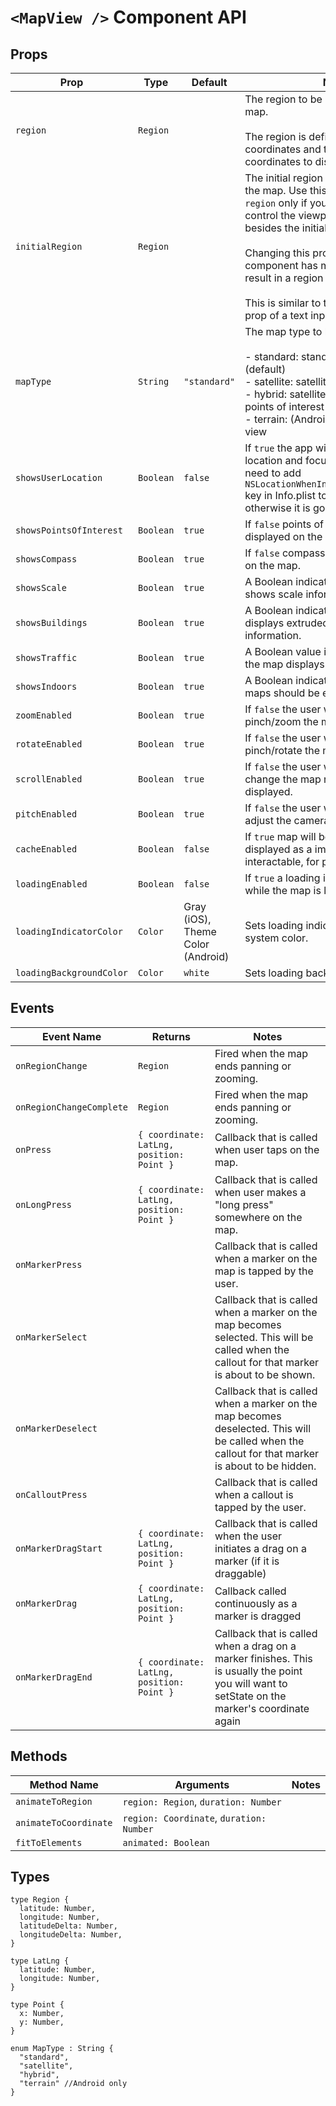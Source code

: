 # `<MapView />` Component API

## Props

| Prop | Type | Default | Note |
|---|---|---|---|
| `region` | `Region` |  | The region to be displayed by the map. <br/><br/>The region is defined by the center coordinates and the span of coordinates to display.
| `initialRegion` | `Region` |  | The initial region to be displayed by the map.  Use this prop instead of `region` only if you don't want to control the viewport of the map besides the initial region.<br/><br/> Changing this prop after the component has mounted will not result in a region change.<br/><br/> This is similar to the `initialValue` prop of a text input.
| `mapType` | `String` | `"standard"` | The map type to be displayed. <br/><br/> - standard: standard road map (default)<br/> - satellite: satellite view<br/> - hybrid: satellite view with roads and points of interest overlayed<br/> - terrain: (Android only) topographic view
| `showsUserLocation` | `Boolean` | `false` | If `true` the app will ask for the user's location and focus on it. **NOTE**: You need to add `NSLocationWhenInUseUsageDescription` key in Info.plist to enable geolocation, otherwise it is going to *fail silently*!
| `showsPointsOfInterest` | `Boolean` | `true` | If `false` points of interest won't be displayed on the map.
| `showsCompass` | `Boolean` | `true` | If `false` compass won't be displayed on the map.
| `showsScale` | `Boolean` | `true` | A Boolean indicating whether the map shows scale information.
| `showsBuildings` | `Boolean` | `true` | A Boolean indicating whether the map displays extruded building information.
| `showsTraffic` | `Boolean` | `true` | A Boolean value indicating whether the map displays traffic information.
| `showsIndoors` | `Boolean` | `true` | A Boolean indicating whether indoor maps should be enabled.
| `zoomEnabled` | `Boolean` | `true` | If `false` the user won't be able to pinch/zoom the map.
| `rotateEnabled` | `Boolean` | `true` | If `false` the user won't be able to pinch/rotate the map.
| `scrollEnabled` | `Boolean` | `true` | If `false` the user won't be able to change the map region being displayed.
| `pitchEnabled` | `Boolean` | `true` | If `false` the user won't be able to adjust the camera’s pitch angle.
| `cacheEnabled` | `Boolean` | `false` | If `true` map will be cached and displayed as a image instead of being interactable, for performance usage.
| `loadingEnabled` | `Boolean` | `false` | If `true` a loading indicator will show while the map is loading.
| `loadingIndicatorColor` | `Color` | Gray (iOS), Theme Color (Android) | Sets loading indicator color, default to system color.
| `loadingBackgroundColor` | `Color` | `white` | Sets loading background color



## Events

| Event Name | Returns | Notes
|---|---|---|
| `onRegionChange` | `Region` | Fired when the map ends panning or zooming.
| `onRegionChangeComplete` | `Region` | Fired when the map ends panning or zooming.
| `onPress` | `{ coordinate: LatLng, position: Point }` | Callback that is called when user taps on the map.
| `onLongPress` | `{ coordinate: LatLng, position: Point }` | Callback that is called when user makes a "long press" somewhere on the map.
| `onMarkerPress` |  | Callback that is called when a marker on the map is tapped by the user.
| `onMarkerSelect` |  | Callback that is called when a marker on the map becomes selected. This will be called when the callout for that marker is about to be shown.
| `onMarkerDeselect` |  | Callback that is called when a marker on the map becomes deselected. This will be called when the callout for that marker is about to be hidden.
| `onCalloutPress` |  | Callback that is called when a callout is tapped by the user.
| `onMarkerDragStart` | `{ coordinate: LatLng, position: Point }` | Callback that is called when the user initiates a drag on a marker (if it is draggable)
| `onMarkerDrag` | `{ coordinate: LatLng, position: Point }` | Callback called continuously as a marker is dragged
| `onMarkerDragEnd` | `{ coordinate: LatLng, position: Point }` | Callback that is called when a drag on a marker finishes. This is usually the point you will want to setState on the marker's coordinate again



## Methods

| Method Name | Arguments | Notes
|---|---|---|
| `animateToRegion` | `region: Region`, `duration: Number` | 
| `animateToCoordinate` | `region: Coordinate`, `duration: Number` | 
| `fitToElements` | `animated: Boolean` | 



## Types

```
type Region {
  latitude: Number,
  longitude: Number,
  latitudeDelta: Number,
  longitudeDelta: Number,
}
```

```
type LatLng {
  latitude: Number,
  longitude: Number,
}
```

```
type Point {
  x: Number,
  y: Number,
}
```

```
enum MapType : String {
  "standard",
  "satellite",
  "hybrid",
  "terrain" //Android only
}
```
